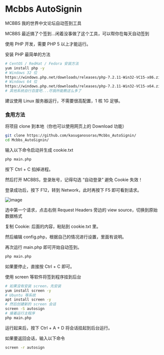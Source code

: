 # Mcbbs AutoSignin
MCBBS 我的世界中文论坛自动签到工具

MCBBS 最近搞了个签到...闲着没事做了这个工具，可以帮你在每天自动签到

使用 PHP 开发，需要 PHP 5 以上才能运行。

安装 PHP 最简单的方法
````bash
# CentOS / RedHat / Fedora 安装方法
yum install php -y
# Windows 32 位
https://windows.php.net/downloads/releases/php-7.2.11-Win32-VC15-x86.zip
# Windows 64 位
https://windows.php.net/downloads/releases/php-7.2.11-Win32-VC15-x64.zip
# 其他系统自行百度吧...尽我所能教这么多了
````
建议使用 Linux 服务器运行，不需要很高配置，1 核 1G 足够。

### 食用方法
将项目 clone 到本地（你也可以使用网页上的 Download 功能）
````bash
git clone https://github.com/kasuganosoras/Mcbbs_AutoSignin/
cd Mcbbs_AutoSignin/
````
输入以下命令启动并生成 cookie.txt
````bash
php main.php
````
按下 Ctrl + C 掐掉进程。

然后打开 MCBBS，登录账号，记得勾选 “自动登录” 避免 Cookie 失效！

登录成功后，按下 F12，转到 Network，此时再按下 F5 即可看到请求。

![image](https://i.natfrp.org/a46c50dd53f6806b9deb8fb49869e799.png?s=1)

选中第一个请求，点击右侧 Request Headers 旁边的 view source，切换到原始数据格式

复制 Cookie: 后面的内容，粘贴到 cookie.txt 里。

然后编辑 config.php，根据自己的情况进行设置，里面有说明。

再次运行 main.php 即可开始自动签到。
````bash
php main.php
````
如果要停止，直接按 Ctrl + C 即可。

使用 screen 等软件将签到程序挂到后台
````bash
# 如果没有安装 screen，先安装
yum install screen -y
# Ubuntu 等系统
apt install screen -y
# 然后创建新的 screen 会话
screen -S autosign
# 接着运行主程序
php main.php
````
运行起来后，按下 Ctrl + A + D 将会话挂起到后台运行。

如果要返回会话，输入以下命令
````bash
screen -r autosign
````
